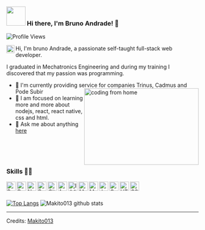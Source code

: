 ### <img src="https://i.pinimg.com/originals/00/4b/17/004b173f6e3d6843df10114e087f30a8.gif" width="50" height="50" /> Hi there, I'm Bruno Andrade! 👋
![Profile Views](https://hits.seeyoufarm.com/api/count/incr/badge.svg?url=https://github.com/makito013/&title=Profile%20Views)


<a href="https://discord.gg/zDrqY5yG">
  <img align="left" alt="Bruno Andrade" width="21px" src="https://raw.githubusercontent.com/anuraghazra/anuraghazra/master/assets/discord-round.svg" />
</a>

Hi, I'm bruno Andrade, a passionate self-taught full-stack web developer.

I graduated in Mechatronics Engineering and during my training I discovered that my passion was programming.

- 🔭 I'm currently providing service for companies Trinus, Cadmus and Pode Subir <img align="right" alt="coding from home" src= "https://camo.githubusercontent.com/410dd0b1b800cd1e13965237beee2a32474be978/68747470733a2f2f6d656469612e67697068792e636f6d2f6d656469612f4d3967624264396e6244724f5475314d71782f67697068792e676966" height = 200 width = 300/>
- 🌱 I am focused on learning more and more about nodejs, react, react native, css and html.
- 💬 Ask me about anything [here](https://github.com/makito013/makito013/issues)
<br>
<br>
<br>

### Skills 👨‍💻

<img align="left" alt="Python" width="24px" src="https://cdn-icons-png.flaticon.com/512/1822/1822899.png" />
<img align="left" alt="React" width="24px" src="https://cdn-icons-png.flaticon.com/512/919/919851.png" />
<img align="left" alt="NodeJs" width="24px" src="https://cdn-icons-png.flaticon.com/512/919/919825.png" />
<img align="left" alt="PostgreSql" width="24px" src="https://user-images.githubusercontent.com/24623425/36042969-f87531d4-0d8a-11e8-9dee-e87ab8c6a9e3.png" />
<img align="left" alt="GitHub" width="24px" src="https://cdn-icons-png.flaticon.com/512/733/733553.png" />
<img align="left" alt="Android" width="24px" src="https://cdn-icons-png.flaticon.com/512/270/270780.png" />
<img align="left" alt="IOS" width="24px" src="https://cdn-icons-png.flaticon.com/512/882/882704.png" />
<img align="left" alt="MongoDB" width="24px" src="https://hamsterlabs.de/_nuxt/img/mongo.2cf566a.png" />
<img align="left" alt="MySQL" width="24px" src="https://icons-for-free.com/iconfiles/png/512/development+logo+mysql+icon-1320184807686758112.png" />
<img align="left" alt="JavaScript" width="24px" src="https://icon-library.com/images/javascript-icon-png/javascript-icon-png-23.jpg" />
<img align="left" alt="C++" width="24px" src="https://user-images.githubusercontent.com/42747200/46140125-da084900-c26d-11e8-8ea7-c45ae6306309.png" />
<img align="left" alt="HTML" width="24px" src="https://cdn.icon-icons.com/icons2/2107/PNG/512/file_type_html_icon_130541.png" />
<img align="left" alt="CSS" width="24px" src="https://cdn.icon-icons.com/icons2/2107/PNG/512/file_type_css_icon_130661.png" />
<br>
<br>

[![Top Langs](https://github-readme-stats.vercel.app/api/top-langs/?username=makito013&layout=compact&theme=highcontrast)](https://github.com/makito013/)
![Makito013 github stats](https://github-readme-stats.vercel.app/api?username=Makito013&count_private=true&show_icons=true&theme=highcontrast)

-----
Credits: [Makito013](https://github.com/makito013)
